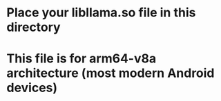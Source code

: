 # Place your libllama.so file in this directory
# This file is for arm64-v8a architecture (most modern Android devices)
